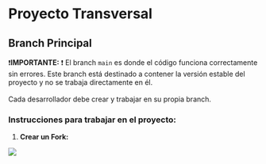 # Proyecto Transversal

## Branch Principal

:exclamation:**IMPORTANTE:** :exclamation: El branch `main` es donde el código funciona correctamente sin errores. Este branch está destinado a contener la versión estable del proyecto y no se trabaja directamente en él. <br> <br>
Cada desarrollador debe crear y trabajar en su propia branch.

### Instrucciones para trabajar en el proyecto:

1. **Crear un Fork:**

<a href="https://youtu.be/q6RKq91FKC4?si=eVABiMsFhVvo94QQ](https://www.youtube.com/watch?v=mBYSUUnMt9M" target="_blank" > <img   src= "https://img.shields.io/badge/YouTube-FF0000?style=for-the-badge&logo=youtube&logoColor=white"> </a>

   <!-- ```bash --> 
   <!-- git checkout -b nombre-de-tu-rama -->
